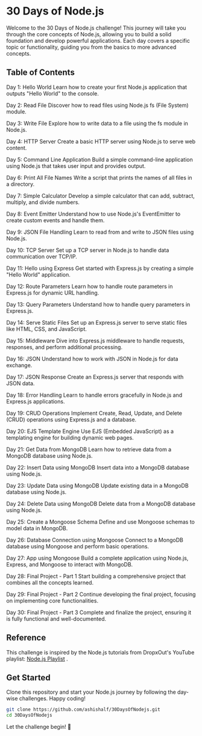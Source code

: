 # 30 Days of Node.js
Welcome to the 30 Days of Node.js challenge! This journey will take you through the core concepts of Node.js, allowing you to build a solid foundation and develop powerful applications. Each day covers a specific topic or functionality, guiding you from the basics to more advanced concepts.
## Table of Contents
Day 1: Hello World
Learn how to create your first Node.js application that outputs "Hello World" to the console.

Day 2: Read File
Discover how to read files using Node.js fs (File System) module.

Day 3: Write File
Explore how to write data to a file using the fs module in Node.js.

Day 4: HTTP Server
Create a basic HTTP server using Node.js to serve web content.

Day 5: Command Line Application
Build a simple command-line application using Node.js that takes user input and provides output.

Day 6: Print All File Names
Write a script that prints the names of all files in a directory.

Day 7: Simple Calculator
Develop a simple calculator that can add, subtract, multiply, and divide numbers.

Day 8: Event Emitter
Understand how to use Node.js's EventEmitter to create custom events and handle them.

Day 9: JSON File Handling
Learn to read from and write to JSON files using Node.js.

Day 10: TCP Server
Set up a TCP server in Node.js to handle data communication over TCP/IP.

Day 11: Hello using Express
Get started with Express.js by creating a simple "Hello World" application.

Day 12: Route Parameters
Learn how to handle route parameters in Express.js for dynamic URL handling.

Day 13: Query Parameters
Understand how to handle query parameters in Express.js.

Day 14: Serve Static Files
Set up an Express.js server to serve static files like HTML, CSS, and JavaScript.

Day 15: Middleware
Dive into Express.js middleware to handle requests, responses, and perform additional processing.

Day 16: JSON
Understand how to work with JSON in Node.js for data exchange.

Day 17: JSON Response
Create an Express.js server that responds with JSON data.

Day 18: Error Handling
Learn to handle errors gracefully in Node.js and Express.js applications.

Day 19: CRUD Operations
Implement Create, Read, Update, and Delete (CRUD) operations using Express.js and a database.

Day 20: EJS Template Engine
Use EJS (Embedded JavaScript) as a templating engine for building dynamic web pages.

Day 21: Get Data from MongoDB
Learn how to retrieve data from a MongoDB database using Node.js.

Day 22: Insert Data using MongoDB
Insert data into a MongoDB database using Node.js.

Day 23: Update Data using MongoDB
Update existing data in a MongoDB database using Node.js.

Day 24: Delete Data using MongoDB
Delete data from a MongoDB database using Node.js.

Day 25: Create a Mongoose Schema
Define and use Mongoose schemas to model data in MongoDB.

Day 26: Database Connection using Mongoose
Connect to a MongoDB database using Mongoose and perform basic operations.

Day 27: App using Mongoose
Build a complete application using Node.js, Express, and Mongoose to interact with MongoDB.

Day 28: Final Project - Part 1
Start building a comprehensive project that combines all the concepts learned.

Day 29: Final Project - Part 2
Continue developing the final project, focusing on implementing core functionalities.

Day 30: Final Project - Part 3
Complete and finalize the project, ensuring it is fully functional and well-documented.

## Reference
This challenge is inspired by the Node.js tutorials from DropxOut's YouTube playlist: [Node.js Playlist](https://www.youtube.com/playlist?list=PLZWk1lAlHIsfB-CgWZfkEH6OhAj6axlOB)
.

## Get Started
Clone this repository and start your Node.js journey by following the day-wise challenges. Happy coding!
```bash
git clone https://github.com/ashishalf/30DaysOfNodejs.git
cd 30DaysOfNodejs
```
Let the challenge begin! 🚀

